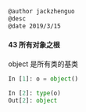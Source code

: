 ```markdown
@author jackzhenguo
@desc 
@date 2019/3/15
```

#### 43 所有对象之根

object 是所有类的基类

```python
In [1]: o = object()

In [2]: type(o)
Out[2]: object
```